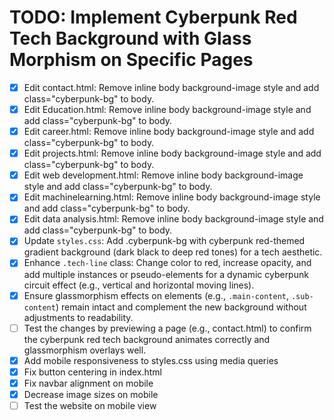 # TODO: Implement Cyberpunk Red Tech Background with Glass Morphism on Specific Pages

- [x] Edit contact.html: Remove inline body background-image style and add class="cyberpunk-bg" to body.
- [x] Edit Education.html: Remove inline body background-image style and add class="cyberpunk-bg" to body.
- [x] Edit career.html: Remove inline body background-image style and add class="cyberpunk-bg" to body.
- [x] Edit projects.html: Remove inline body background-image style and add class="cyberpunk-bg" to body.
- [x] Edit web development.html: Remove inline body background-image style and add class="cyberpunk-bg" to body.
- [x] Edit machinelearning.html: Remove inline body background-image style and add class="cyberpunk-bg" to body.
- [x] Edit data analysis.html: Remove inline body background-image style and add class="cyberpunk-bg" to body.
- [x] Update `styles.css`: Add .cyberpunk-bg with cyberpunk red-themed gradient background (dark black to deep red tones) for a tech aesthetic.
- [x] Enhance `.tech-line` class: Change color to red, increase opacity, and add multiple instances or pseudo-elements for a dynamic cyberpunk circuit effect (e.g., vertical and horizontal moving lines).
- [x] Ensure glassmorphism effects on elements (e.g., `.main-content`, `.sub-content`) remain intact and complement the new background without adjustments to readability.
- [ ] Test the changes by previewing a page (e.g., contact.html) to confirm the cyberpunk red tech background animates correctly and glassmorphism overlays well.
- [x] Add mobile responsiveness to styles.css using media queries
- [x] Fix button centering in index.html
- [x] Fix navbar alignment on mobile
- [x] Decrease image sizes on mobile
- [ ] Test the website on mobile view
